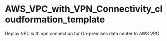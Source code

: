 # AWS_VPC_with_VPN_Connectivity_cloudformation_template
Deploy VPC with vpn connection for On-premises data center to AWS VPC
